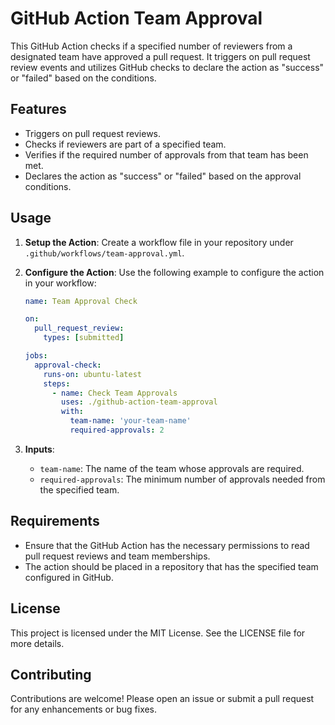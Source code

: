 # GitHub Action Team Approval

This GitHub Action checks if a specified number of reviewers from a designated team have approved a pull request. It triggers on pull request review events and utilizes GitHub checks to declare the action as "success" or "failed" based on the conditions.

## Features

- Triggers on pull request reviews.
- Checks if reviewers are part of a specified team.
- Verifies if the required number of approvals from that team has been met.
- Declares the action as "success" or "failed" based on the approval conditions.

## Usage

1. **Setup the Action**: Create a workflow file in your repository under `.github/workflows/team-approval.yml`.

2. **Configure the Action**: Use the following example to configure the action in your workflow:

   ```yaml
   name: Team Approval Check

   on:
     pull_request_review:
       types: [submitted]

   jobs:
     approval-check:
       runs-on: ubuntu-latest
       steps:
         - name: Check Team Approvals
           uses: ./github-action-team-approval
           with:
             team-name: 'your-team-name'
             required-approvals: 2
   ```

3. **Inputs**:
   - `team-name`: The name of the team whose approvals are required.
   - `required-approvals`: The minimum number of approvals needed from the specified team.

## Requirements

- Ensure that the GitHub Action has the necessary permissions to read pull request reviews and team memberships.
- The action should be placed in a repository that has the specified team configured in GitHub.

## License

This project is licensed under the MIT License. See the LICENSE file for more details.

## Contributing

Contributions are welcome! Please open an issue or submit a pull request for any enhancements or bug fixes.